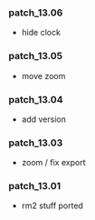 ### patch_13.06
- hide clock 
 

### patch_13.05
- move zoom

### patch_13.04
- add version

### patch_13.03
- zoom / fix export

### patch_13.01
- rm2 stuff ported
